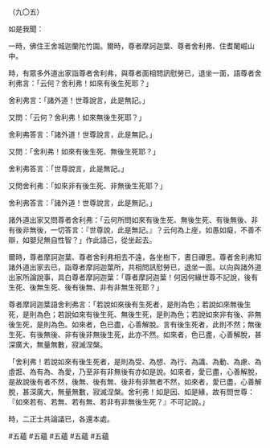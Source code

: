 （九〇五）

如是我聞：

一時，佛住王舍城迦蘭陀竹園。爾時，尊者摩訶迦葉、尊者舍利弗、住耆闍崛山中。

時，有眾多外道出家詣尊者舍利弗，與尊者面相問訊慰勞已，退坐一面，語尊者舍利弗言：「云何？舍利弗！如來有後生死耶？」

舍利弗言：「諸外道！世尊說言，此是無記。」

又問：「云何？舍利弗！如來無後生死耶？」

舍利弗答言：「諸外道！世尊說言，此是無記。」

又問：「舍利弗！如來有後生死、無後生死耶？」

舍利弗答言：「世尊說言，此是無記。」

又問舍利弗：「如來非有後生死、非無後生死耶？」

舍利弗答言：「諸外道！世尊說言，此是無記。」

諸外道出家又問尊者舍利弗：「云何所問如來有後生死、無後生死、有後無後、非有後非無後，一切答言：『世尊說，此是無記。』？云何為上座，如愚如癡，不善不辯，如嬰兒無自性智？」作此語已，從坐起去。

爾時，尊者摩訶迦葉、尊者舍利弗相去不遠，各坐樹下，晝日禪思。尊者舍利弗知諸外道出家去已，詣尊者摩訶迦葉所，共相問訊慰勞已，退坐一面。以向與諸外道出家所論說事，具白尊者摩訶迦葉：「尊者摩訶迦葉！何因何緣世尊不記說，後有生死、後無生死、後有後無、非有非無生死耶？」

尊者摩訶迦葉語舍利弗言：「若說如來後有生死者，是則為色；若說如來無後生死，是則為色；若說如來有後生死、無後生死，是則為色；若說如來非有後、非無後生死，是則為色。如來者，色已盡，心善解脫。言有後生死者，此則不然；無後生死、有後無後、非有後非無後生死，此亦不然。如來者，色已盡，心善解脫，甚深廣大，無量無數，寂滅涅槃。

「舍利弗！若說如來有後生死者，是則為受、為想、為行、為識、為動、為慮、為虛誑、為有為、為愛，乃至非有非無後有亦如是說。如來者，愛已盡，心善解脫，是故說後有者不然，後無、後有無、後非有非無者不然，如來者，愛已盡，心善解脫，甚深廣大，無量無數，寂滅涅槃。舍利弗！如是因、如是緣，故有問世尊：『如來若有、若無、若有無、若非有非無後生死？』不可記說。」

時，二正士共論議已，各還本處。






#五蘊
#五蘊
#五蘊
#五蘊
#五蘊
